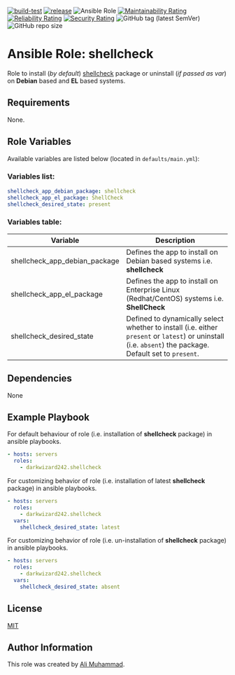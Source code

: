 [![build-test](https://github.com/darkwizard242/ansible-role-shellcheck/workflows/build-and-test/badge.svg?branch=master)](https://github.com/darkwizard242/ansible-role-shellcheck/actions?query=workflow%3Abuild-and-test) [![release](https://github.com/darkwizard242/ansible-role-shellcheck/workflows/release/badge.svg)](https://github.com/darkwizard242/ansible-role-shellcheck/actions?query=workflow%3Arelease) ![Ansible Role](https://img.shields.io/ansible/role/d/darkwizard242/shellcheck) [![Maintainability Rating](https://sonarcloud.io/api/project_badges/measure?project=ansible-role-shellcheck&metric=sqale_rating)](https://sonarcloud.io/dashboard?id=ansible-role-shellcheck) [![Reliability Rating](https://sonarcloud.io/api/project_badges/measure?project=ansible-role-shellcheck&metric=reliability_rating)](https://sonarcloud.io/dashboard?id=ansible-role-shellcheck) [![Security Rating](https://sonarcloud.io/api/project_badges/measure?project=ansible-role-shellcheck&metric=security_rating)](https://sonarcloud.io/dashboard?id=ansible-role-shellcheck) ![GitHub tag (latest SemVer)](https://img.shields.io/github/tag/darkwizard242/ansible-role-shellcheck?label=release) ![GitHub repo size](https://img.shields.io/github/repo-size/darkwizard242/ansible-role-shellcheck?color=orange&style=flat-square)

# Ansible Role: shellcheck

Role to install (_by default_) [shellcheck](https://github.com/koalaman/shellcheck) package or uninstall (_if passed as var_) on **Debian** based and **EL** based systems.

## Requirements

None.

## Role Variables

Available variables are listed below (located in `defaults/main.yml`):

### Variables list:

```yaml
shellcheck_app_debian_package: shellcheck
shellcheck_app_el_package: ShellCheck
shellcheck_desired_state: present
```

### Variables table:

Variable                      | Description
----------------------------- | --------------------------------------------------------------------------------------------------------------------------------------------------------
shellcheck_app_debian_package | Defines the app to install on Debian based systems i.e. **shellcheck**
shellcheck_app_el_package     | Defines the app to install on Enterprise Linux (Redhat/CentOS) systems i.e. **ShellCheck**
shellcheck_desired_state      | Defined to dynamically select whether to install (i.e. either `present` or `latest`) or uninstall (i.e. `absent`) the package. Default set to `present`.

## Dependencies

None

## Example Playbook

For default behaviour of role (i.e. installation of **shellcheck** package) in ansible playbooks.

```yaml
- hosts: servers
  roles:
    - darkwizard242.shellcheck
```

For customizing behavior of role (i.e. installation of latest **shellcheck** package) in ansible playbooks.

```yaml
- hosts: servers
  roles:
    - darkwizard242.shellcheck
  vars:
    shellcheck_desired_state: latest
```

For customizing behavior of role (i.e. un-installation of **shellcheck** package) in ansible playbooks.

```yaml
- hosts: servers
  roles:
    - darkwizard242.shellcheck
  vars:
    shellcheck_desired_state: absent
```

## License

[MIT](https://github.com/darkwizard242/ansible-role-shellcheck/blob/master/LICENSE)

## Author Information

This role was created by [Ali Muhammad](https://www.alimuhammad.dev/).
